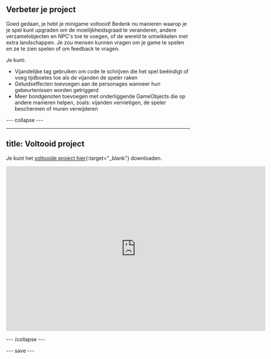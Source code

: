 ## Verbeter je project

Goed gedaan, je hebt je minigame voltooid! Bedenk nu manieren waarop je je spel kunt upgraden om de moeilijkheidsgraad te veranderen, andere verzamelobjecten en NPC's toe te voegen, of de wereld te ontwikkelen met extra landschappen. Je zou mensen kunnen vragen om je game te spelen en ze te zien spelen of om feedback te vragen.

Je kunt:
+ Vijandelijke tag gebruiken om code te schrijven die het spel beëindigt of voeg tijdboetes toe als de vijanden de speler raken
+ Geluidseffecten toevoegen aan de personages wanneer hun gebeurtenissen worden getriggerd
+ Meer bondgenoten toevoegen met onderliggende GameObjects die op andere manieren helpen, zoals: vijanden vernietigen, de speler beschermen of muren verwijderen

--- collapse ---

---
title: Voltooid project
---

Je kunt het [voltooide project hier](https://rpf.io/p/nl-NL/non-player-characters-get){:target="_blank"} downloaden.

<iframe allowtransparency="true" width="710" height="450" src="https://non-player-characters-extended.rpfilt.repl.co" frameborder="0"></iframe>


--- /collapse ---

--- save ---
